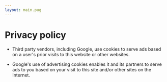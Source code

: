 ```yaml
---
layout: main.pug
---
```

# Privacy policy

- Third party vendors, including Google, use cookies to serve ads based on a
  user's prior visits to this website or other websites.

- Google's use of advertising cookies enables it and its partners to serve ads
  to you based on your visit to this site and/or other sites on the Internet.
